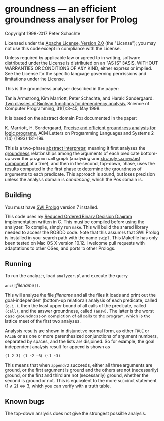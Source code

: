# groundness &mdash; an efficient groundness analyser for Prolog

Copyright 1998-2017 Peter Schachte

Licensed under the
[Apache License, Version 2.0](http://www.apache.org/licenses/LICENSE-2.0)
(the "License"); you may not use this code except in compliance with
the License.

Unless required by applicable law or agreed to in writing, software
distributed under the License is distributed on an "AS IS" BASIS,
WITHOUT WARRANTIES OR CONDITIONS OF ANY KIND, either express or implied.
See the License for the specific language governing permissions and
limitations under the License.

This is the groundness analyser described in the paper:

Tania Armstrong, Kim Marriott, Peter Schachte, and Harald Søndergaard. [Two classes of Boolean functions for dependency analysis.](http://people.eng.unimelb.edu.au/schachte/papers/scp98.pdf) Science of Computer Programming, 31(1):3–45, May 1998.

It is based on the abstract domain Pos documented in the paper:

K. Marriott, H. Sondergaard, [Precise and efficient groundness analysis for logic programs](http://people.eng.unimelb.edu.au/harald/papers/loplas93.pdf), ACM Letters on Programming Languages and Systems 2 (14) (1993) 181-196.

This is a two-phase [abstract
interpreter](https://en.wikipedia.org/wiki/Abstract_interpretation),
meaning it first analyses the
[groundness](https://en.wikipedia.org/wiki/Ground_expression) relationships
among the arguments of each predicate bottom-up over the program call graph
(analysing one [strongly connected
component](https://en.wikipedia.org/wiki/Strongly_connected_component) at a
time), and then in the second, top-down, phase, uses the results computed
in the first phase to determine the groundness of arguments to each
predicate.  This approach is sound, but loses precision unless the analysis
domain is _condensing_, which the Pos domain is.

## Building

You must have [SWI Prolog](http://www.swi-prolog.org/) version 7 installed.

This code uses my [Reduced Ordered Binary Decision
Diagram](https://en.wikipedia.org/wiki/Binary_decision_diagram)
implementation written in C. This must be compiled before using the
analyzer. To compile, simply run `make`. This will build the shared library
needed to access the ROBDD code. Note that this assumes that SWI Prolog is
installed in your search path with the name `swipl`. This Makefile has only
been tested on Mac OS X version 10.12. I welcome pull requests with
adaptations to other OSes, and ports to other Prologs.

## Running

To run the analyzer, load `analyzer.pl` and execute the query

`anz([`_filename_`]).`

This will analyze the file _filename_ and all the files it loads and
print out the goal-independent (bottom-up relational) analysis of
each predicate, called `(g.i.)`, then the least upper bound of all
calls of the predicate, called `(call)`, and the answer groundness,
called `(answ)`.  The latter is the worst case groundness on completion of
all calls to the program, which is the lattice meet of the first two
analyses.

Analysis results are shown in disjunctive normal form, as either
`TRUE` or `FALSE` or as one or more parenthesized conjunctions of argument
numbers, separated by spaces, and the lists are disjoined.  So for example,
the goal independent analysis result for append is shown as

```
(1 2 3) (1 ~2 ~3) (~1 ~3)
```

This means that when `append/2` succeeds, either all three arguments are
ground, or the first argument is ground and the others are not
(necessarily) ground, or the first and third are not (necessarily) ground,
whether the second is ground or not.  This is equivalent to the more
succinct statement (1 &and; 2) &hArr; 3, which you can verify with
a truth table.

## Known bugs

The top-down analysis does not give the strongest possible analysis.
